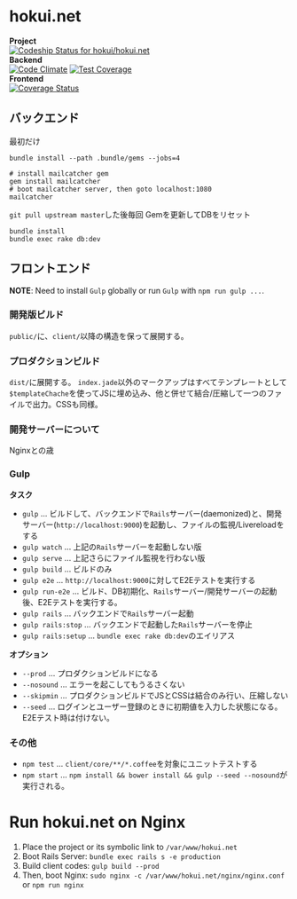 # hokui.net

**Project**  
[![Codeship Status for hokui/hokui.net](https://codeship.com/projects/1b154840-a7bd-0132-be13-5ac1da2e580b/status?branch=master)](https://codeship.com/projects/67249)  
**Backend**  
[![Code Climate](https://codeclimate.com/github/hokui/hokui.net/badges/gpa.svg)](https://codeclimate.com/github/hokui/hokui.net)
[![Test Coverage](https://codeclimate.com/github/hokui/hokui.net/badges/coverage.svg)](https://codeclimate.com/github/hokui/hokui.net)  
**Frontend**  
[![Coverage Status](https://coveralls.io/repos/hokui/hokui.net/badge.svg?branch=master)](https://coveralls.io/r/hokui/hokui.net?branch=master)

## バックエンド

最初だけ
```
bundle install --path .bundle/gems --jobs=4

# install mailcatcher gem
gem install mailcatcher
# boot mailcatcher server, then goto localhost:1080
mailcatcher
```

`git pull upstream master`した後毎回
Gemを更新してDBをリセット
```
bundle install
bundle exec rake db:dev
```

## フロントエンド

**NOTE**: Need to install `Gulp` globally or run `Gulp` with `npm run gulp ...`.

### 開発版ビルド
`public/`に、`client/`以降の構造を保って展開する。


### プロダクションビルド
`dist/`に展開する。
`index.jade`以外のマークアップはすべてテンプレートとして`$templateChache`を使ってJSに埋め込み、他と併せて結合/圧縮して一つのファイルで出力。CSSも同様。

### 開発サーバーについて
Nginxとの歳


### Gulp

**タスク**

* `gulp` ... ビルドして、バックエンドで`Rails`サーバー(daemonized)と、開発サーバー(`http://localhost:9000`)を起動し、ファイルの監視/Livereloadをする
* `gulp watch` ... 上記の`Rails`サーバーを起動しない版
* `gulp serve` ... 上記さらにファイル監視を行わない版
* `gulp build` ... ビルドのみ
* `gulp e2e` ... `http://localhost:9000`に対してE2Eテストを実行する
* `gulp run-e2e` ... ビルド、DB初期化、`Rails`サーバー/開発サーバーの起動後、E2Eテストを実行する。
* `gulp rails` ... バックエンドで`Rails`サーバー起動
* `gulp rails:stop` ... バックエンドで起動した`Rails`サーバーを停止
* `gulp rails:setup` ... `bundle exec rake db:dev`のエイリアス


**オプション**

* `--prod` ... プロダクションビルドになる
* `--nosound` ... エラーを起こしてもうるさくない
* `--skipmin` ... プロダクションビルドでJSとCSSは結合のみ行い、圧縮しない
* `--seed` ... ログインとユーザー登録のときに初期値を入力した状態になる。E2Eテスト時は付けない。


### その他
* `npm test` ... `client/core/**/*.coffee`を対象にユニットテストする
* `npm start` ... `npm install && bower install && gulp --seed --nosound`が実行される。


# Run hokui.net on Nginx
1. Place the project or its symbolic link to `/var/www/hokui.net`
2. Boot Rails Server: `bundle exec rails s -e production`
3. Build client codes: `gulp build --prod`
4. Then, boot Nginx: `sudo nginx -c /var/www/hokui.net/nginx/nginx.conf` or `npm run nginx`



